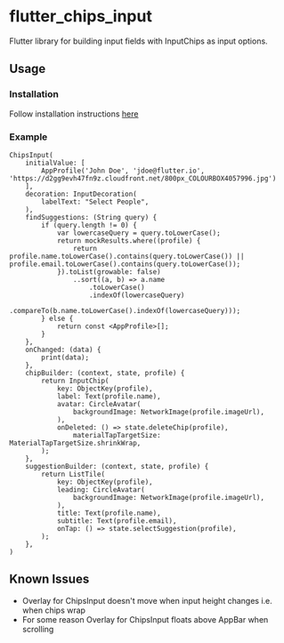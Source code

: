 # flutter_chips_input

Flutter library for building input fields with InputChips as input options.

## Usage

### Installation
Follow installation instructions [here](https://pub.dartlang.org/packages/flutter_chips_input#-installing-tab-)

### Example
```
ChipsInput(
    initialValue: [
        AppProfile('John Doe', 'jdoe@flutter.io', 'https://d2gg9evh47fn9z.cloudfront.net/800px_COLOURBOX4057996.jpg')
    ],
    decoration: InputDecoration(
        labelText: "Select People",
    ),
    findSuggestions: (String query) {
        if (query.length != 0) {
            var lowercaseQuery = query.toLowerCase();
            return mockResults.where((profile) {
                return profile.name.toLowerCase().contains(query.toLowerCase()) || profile.email.toLowerCase().contains(query.toLowerCase());
            }).toList(growable: false)
                ..sort((a, b) => a.name
                    .toLowerCase()
                    .indexOf(lowercaseQuery)
                    .compareTo(b.name.toLowerCase().indexOf(lowercaseQuery)));
        } else {
            return const <AppProfile>[];
        }
    },
    onChanged: (data) {
        print(data);
    },
    chipBuilder: (context, state, profile) {
        return InputChip(
            key: ObjectKey(profile),
            label: Text(profile.name),
            avatar: CircleAvatar(
                backgroundImage: NetworkImage(profile.imageUrl),
            ),
            onDeleted: () => state.deleteChip(profile),
                materialTapTargetSize: MaterialTapTargetSize.shrinkWrap,
        );
    },
    suggestionBuilder: (context, state, profile) {
        return ListTile(
            key: ObjectKey(profile),
            leading: CircleAvatar(
                backgroundImage: NetworkImage(profile.imageUrl),
            ),
            title: Text(profile.name),
            subtitle: Text(profile.email),
            onTap: () => state.selectSuggestion(profile),
        );
    },
)
```

## Known Issues
* Overlay for ChipsInput doesn't move when input height changes i.e. when chips wrap
* For some reason Overlay for ChipsInput floats above AppBar when scrolling
